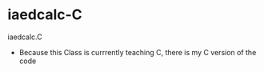 # iaedcalc-C
iaedcalc.C

- Because this Class is currrently teaching C, there is my C version of the code
